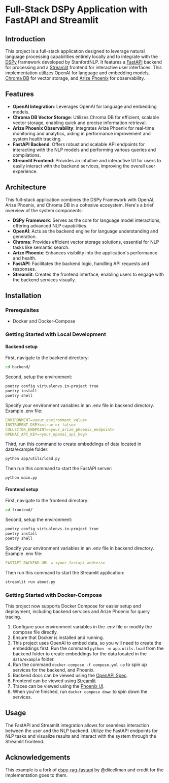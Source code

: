 # Full-Stack DSPy Application with FastAPI and Streamlit

## Introduction

This project is a full-stack application designed to leverage natural language processing capabilities entirely locally and to integrate with the [DSPy](https://github.com/stanfordnlp/dspy) framework developed by StanfordNLP. It features a [FastAPI](https://github.com/tiangolo/fastapi) backend for processing and a [Streamlit](https://streamlit.io) frontend for interactive user interfaces. This implementation utilizes OpenAI for language and embedding models, [Chroma DB](https://github.com/chroma-core/chroma) for vector storage, and [Arize Phoenix](https://github.com/Arize-ai/phoenix) for observability.

## Features

-   **OpenAI Integration**: Leverages OpenAI for language and embedding models.
-   **Chroma DB Vector Storage**: Utilizes Chroma DB for efficient, scalable vector storage, enabling quick and precise information retrieval.
-   **Arize Phoenix Observability**: Integrates Arize Phoenix for real-time monitoring and analytics, aiding in performance improvement and system health tracking.
-   **FastAPI Backend**: Offers robust and scalable API endpoints for interacting with the NLP models and performing various queries and compilations.
-   **Streamlit Frontend**: Provides an intuitive and interactive UI for users to easily interact with the backend services, improving the overall user experience.

## Architecture

This full-stack application combines the DSPy Framework with OpenAI, Arize Phoenix, and Chroma DB in a cohesive ecosystem. Here's a brief overview of the system components:

-   **DSPy Framework**: Serves as the core for language model interactions, offering advanced NLP capabilities.
-   **OpenAI**: Acts as the backend engine for language understanding and generation.
-   **Chroma**: Provides efficient vector storage solutions, essential for NLP tasks like semantic search.
-   **Arize Phoenix**: Enhances visibility into the application's performance and health.
-   **FastAPI**: Facilitates the backend logic, handling API requests and responses.
-   **Streamlit**: Creates the frontend interface, enabling users to engage with the backend services visually.

## Installation

### Prerequisites

-   Docker and Docker-Compose

### Getting Started with Local Development

#### Backend setup

First, navigate to the backend directory:

```bash
cd backend/
```

Second, setup the environment:

```bash
poetry config virtualenvs.in-project true
poetry install
poetry shell
```

Specify your environment variables in an .env file in backend directory.
Example .env file:

```yml
ENVIRONMENT=<your_environment_value>
INSTRUMENT_DSPY=<true or false>
COLLECTOR_ENDPOINT=<your_arize_phoenix_endpoint>
OPENAI_API_KEY=<your_openai_api_key>
```

Third, run this command to create embeddings of data located in data/example folder:

```bash
python app/utils/load.py
```

Then run this command to start the FastAPI server:

```bash
python main.py
```

#### Frontend setup

First, navigate to the frontend directory:

```bash
cd frontend/
```

Second, setup the environment:

```bash
poetry config virtualenvs.in-project true
poetry install
poetry shell
```

Specify your environment variables in an .env file in backend directory.
Example .env file:

```yml
FASTAPI_BACKEND_URL = <your_fastapi_address>
```

Then run this command to start the Streamlit application:

```bash
streamlit run about.py
```

### Getting Started with Docker-Compose

This project now supports Docker Compose for easier setup and deployment, including backend services and Arize Phoenix for query tracing.

1. Configure your environment variables in the .env file or modify the compose file directly.
2. Ensure that Docker is installed and running.
3. This project uses OpenAI to embed data, so you will need to create the embeddings first. Run the command `python -m app.utils.load` from the backend folder to create embeddings for the data located in the `data/example` folder.
4. Run the command `docker-compose -f compose.yml up` to spin up services for the backend, and Phoenix.
5. Backend docs can be viewed using the [OpenAPI Spec](http://0.0.0.0:8000/docs).
6. Frontend can be viewed using [Streamlit](http://0.0.0.0:8501)
7. Traces can be viewed using the [Phoenix UI](http://localhost:6006).
8. When you're finished, run `docker compose down` to spin down the services.

## Usage

The FastAPI and Streamlit integration allows for seamless interaction between the user and the NLP backend. Utilize the FastAPI endpoints for NLP tasks and visualize results and interact with the system through the Streamlit frontend.

## Acknowledgements

This example is a fork of [dspy-rag-fastapi](https://github.com/diicellman/dspy-rag-fastapi) by @diicellman and credit for the implementation goes to them.
